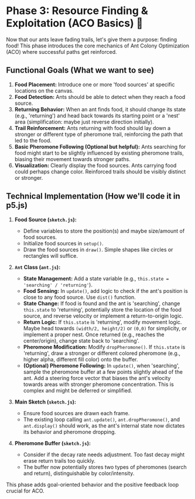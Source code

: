 # Phase 3: Resource Finding & Exploitation (ACO Basics) 🍎

Now that our ants leave fading trails, let's give them a purpose: finding food! This phase introduces the core mechanics of Ant Colony Optimization (ACO) where successful paths get reinforced.

## Functional Goals (What we want to see)

1.  **Food Placement:** Introduce one or more 'food sources' at specific locations on the canvas.
2.  **Food Detection:** Ants should be able to detect when they reach a food source.
3.  **Returning Behavior:** When an ant finds food, it should change its state (e.g., 'returning') and head back towards its starting point or a 'nest' area (simplification: maybe just reverse direction initially).
4.  **Trail Reinforcement:** Ants returning with food should lay down a stronger or different type of pheromone trail, reinforcing the path that led to the food.
5.  **Basic Pheromone Following (Optional but helpful):** Ants searching for food might start to be slightly influenced by existing pheromone trails, biasing their movement towards stronger paths.
6.  **Visualization:** Clearly display the food sources. Ants carrying food could perhaps change color. Reinforced trails should be visibly distinct or stronger.

## Technical Implementation (How we'll code it in p5.js)

1.  **Food Source (`sketch.js`):**

    - Define variables to store the position(s) and maybe size/amount of food sources.
    - Initialize food sources in `setup()`.
    - Draw the food sources in `draw()`. Simple shapes like circles or rectangles will suffice.

2.  **`Ant` Class (`ant.js`):**

    - **State Management:** Add a state variable (e.g., `this.state = 'searching' / 'returning'`).
    - **Food Sensing:** In `update()`, add logic to check if the ant's position is close to any food source. Use `dist()` function.
    - **State Change:** If food is found and the ant is 'searching', change `this.state` to 'returning', potentially store the location of the food source, and reverse velocity or implement a return-to-origin logic.
    - **Return Logic:** If `this.state` is 'returning', modify movement logic. Maybe head towards `(width/2, height/2)` or `(0,0)` for simplicity, or implement a proper nest. Once returned (e.g., reaches the center/origin), change state back to 'searching'.
    - **Pheromone Modification:** Modify `dropPheromone()`. If `this.state` is 'returning', draw a stronger or different colored pheromone (e.g., higher alpha, different fill color) onto the buffer.
    - **(Optional) Pheromone Following:** In `update()`, when 'searching', sample the pheromone buffer at a few points slightly ahead of the ant. Add a steering force vector that biases the ant's velocity towards areas with stronger pheromone concentration. This is complex and might be deferred or simplified.

3.  **Main Sketch (`sketch.js`):**

    - Ensure food sources are drawn each frame.
    - The existing loop calling `ant.update()`, `ant.dropPheromone()`, and `ant.display()` should work, as the ant's internal state now dictates its behavior and pheromone dropping.

4.  **Pheromone Buffer (`sketch.js`):**
    - Consider if the decay rate needs adjustment. Too fast decay might erase return trails too quickly.
    - The buffer now potentially stores two types of pheromones (search and return), distinguishable by color/intensity.

This phase adds goal-oriented behavior and the positive feedback loop crucial for ACO.
